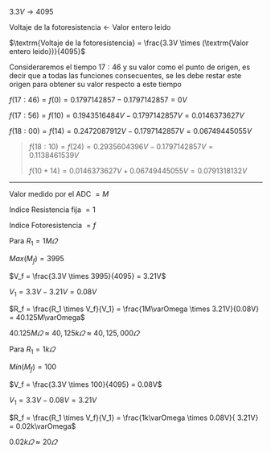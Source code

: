 $3.3V \to 4095$

$\textrm{Voltaje de la fotoresistencia} \leftarrow \textrm{Valor entero leido}$

$\textrm{Voltaje de la fotoresistencia} = \frac{3.3V \times (\textrm{Valor entero leido})}{4095}$

Consideraremos el tiempo $17:46$ y su valor como el punto de origen, es decir que a todas las funciones consecuentes, se les debe restar este origen para obtener su valor respecto a este tiempo

$f(17:46) = f(0) = 0.1797142857 - 0.1797142857 = 0V$

$f(17:56) = f(10) = 0.1943516484V - 0.1797142857V = 0.0146373627V$

$f(18:00) = f(14) = 0.2472087912V - 0.1797142857V = 0.06749445055V$

> $f(18:10) = f(24)= 0.2935604396V - 0.1797142857V = 0.1138461539V$
>
> $f(10+14) =  0.0146373627V + 0.06749445055V = 0.0791318132V$

---

$\textrm{Valor medido por el ADC } = M$

$\textrm{Indice Resistencia fija } = 1$

$\textrm{Indice Fotoresistencia } = f$

Para $R_1 = 1M\varOmega$

$Max(M_f) = 3995$

$V_f = \frac{3.3V \times 3995}{4095} = 3.21V$

$V_1 = 3.3V - 3.21V = 0.08V$

$R_f = \frac{R_1 \times V_f}{V_1} = \frac{1M\varOmega \times 3.21V}{0.08V} = 40.125M\varOmega$

$40.125M\varOmega \approx 40,125k\varOmega \approx 40,125,000\varOmega$

Para $R_1 = 1k\varOmega$

$Min(M_f) = 100$

$V_f = \frac{3.3V \times 100}{4095} = 0.08V$

$V_1 = 3.3V - 0.08V = 3.21V$

$R_f = \frac{R_1 \times V_f}{V_1} = \frac{1k\varOmega \times 0.08V}{ 3.21V} = 0.02k\varOmega$

$0.02k\varOmega \approx 20\varOmega$
